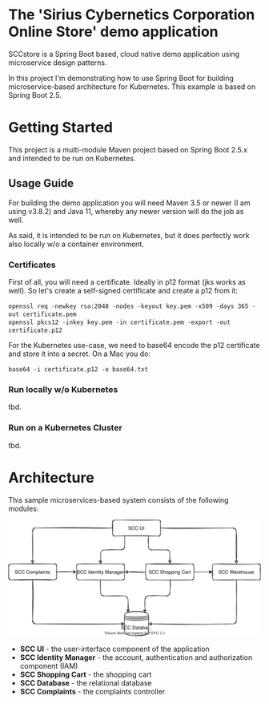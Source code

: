 # The 'Sirius Cybernetics Corporation Online Store' demo application
SCCstore is a Spring Boot based, cloud native demo application using microservice design patterns.

In this project I'm demonstrating how to use Spring Boot for building microservice-based architecture for Kubernetes. This example is based on Spring Boot 2.5.

# Getting Started
This project is a multi-module Maven project based on Spring Boot 2.5.x and intended to be run on Kubernetes.

## Usage Guide
For building the demo application you will need Maven 3.5 or newer (I am using v3.8.2) and Java 11, whereby any newer version will do the job as well.

As said, it is intended to be run on Kubernetes, but it does perfectly work also locally w/o a container environment. 

### Certificates
First of all, you will need a certificate. Ideally in p12 format (jks works as well). So let's create a self-signed certificate and create a p12 from it:

    openssl req -newkey rsa:2048 -nodes -keyout key.pem -x509 -days 365 -out certificate.pem
    openssl pkcs12 -inkey key.pem -in certificate.pem -export -out certificate.p12

For the Kubernetes use-case, we need to base64 encode the p12 certificate and store it into a secret. On a Mac you do:

    base64 -i certificate.p12 -o base64.txt

### Run locally w/o Kubernetes
tbd.

### Run on a Kubernetes Cluster
tbd.

# Architecture
This sample microservices-based system consists of the following modules:
<p align="center">
  <img src="./diagrams/high-level.drawio.svg">
</p>

- **SCC UI** - the user-interface component of the application
- **SCC Identity Manager** - the account, authentication and authorization component (IAM)
- **SCC Shopping Cart** - the shopping cart 
- **SCC Database** - the relational database
- **SCC Complaints** - the complaints controller
